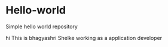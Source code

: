 # Hello-world
Simple hello world repository

hi 
This is bhagyashri Shelke working as a application developer
